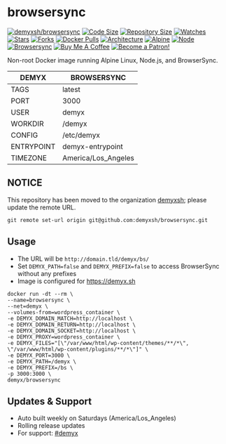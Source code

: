 # browsersync
[![demyxsh/browsersync](https://github.com/demyxsh/browsersync/actions/workflows/main.yml/badge.svg)](https://github.com/demyxsh/browsersync/actions/workflows/main.yml)
[![Code Size](https://img.shields.io/github/languages/code-size/demyxsh/browsersync?style=flat&color=blue)](https://github.com/demyxsh/browsersync)
[![Repository Size](https://img.shields.io/github/repo-size/demyxsh/browsersync?style=flat&color=blue)](https://github.com/demyxsh/browsersync)
[![Watches](https://img.shields.io/github/watchers/demyxsh/browsersync?style=flat&color=blue)](https://github.com/demyxsh/browsersync)
[![Stars](https://img.shields.io/github/stars/demyxsh/browsersync?style=flat&color=blue)](https://github.com/demyxsh/browsersync)
[![Forks](https://img.shields.io/github/forks/demyxsh/browsersync?style=flat&color=blue)](https://github.com/demyxsh/browsersync)
[![Docker Pulls](https://img.shields.io/docker/pulls/demyx/browsersync?style=flat&color=blue)](https://hub.docker.com/r/demyx/browsersync)
[![Architecture](https://img.shields.io/badge/linux-amd64-important?style=flat&color=blue)](https://hub.docker.com/r/demyx/browsersync)
[![Alpine](https://img.shields.io/badge/dynamic/json?url=https://github.com/demyxsh/browsersync/raw/master/version.json&label=alpine&query=$.alpine&color=blue)](https://hub.docker.com/r/demyx/browsersync)
[![Node](https://img.shields.io/badge/dynamic/json?url=https://github.com/demyxsh/browsersync/raw/master/version.json&label=node&query=$.node&color=blue)](https://hub.docker.com/r/demyx/browsersync)
[![Browsersync](https://img.shields.io/badge/dynamic/json?url=https://github.com/demyxsh/browsersync/raw/master/version.json&label=browsersync&query=$.browsersync&color=blue)](https://hub.docker.com/r/demyx/browsersync)
[![Buy Me A Coffee](https://img.shields.io/badge/buy_me_coffee-$5-informational?style=flat&color=blue)](https://www.buymeacoffee.com/VXqkQK5tb)
[![Become a Patron!](https://img.shields.io/badge/become%20a%20patron-$5-informational?style=flat&color=blue)](https://www.patreon.com/bePatron?u=23406156)

Non-root Docker image running Alpine Linux, Node.js, and BrowserSync.

DEMYX | BROWSERSYNC
--- | ---
TAGS | latest
PORT | 3000
USER | demyx
WORKDIR | /demyx
CONFIG | /etc/demyx
ENTRYPOINT | demyx-entrypoint
TIMEZONE | America/Los_Angeles

## NOTICE
This repository has been moved to the organization [demyxsh](https://github.com/demyxsh); please update the remote URL.
```
git remote set-url origin git@github.com:demyxsh/browsersync.git
```

## Usage
- The URL will be `http://domain.tld/demyx/bs/`
- Set `DEMYX_PATH=false` and `DEMYX_PREFIX=false` to access BrowserSync without any prefixes
- Image is configured for https://demyx.sh

```
docker run -dt --rm \
--name=browsersync \
--net=demyx \
--volumes-from=wordpress_container \
-e DEMYX_DOMAIN_MATCH=http://localhost \
-e DEMYX_DOMAIN_RETURN=http://localhost \
-e DEMYX_DOMAIN_SOCKET=http://localhost \
-e DEMYX_PROXY=wordpress_container \
-e DEMYX_FILES="[\"/var/www/html/wp-content/themes/**/*\", \"/var/www/html/wp-content/plugins/**/*\"]" \
-e DEMYX_PORT=3000 \
-e DEMYX_PATH=/demyx \
-e DEMYX_PREFIX=/bs \
-p 3000:3000 \
demyx/browsersync
```

## Updates & Support
* Auto built weekly on Saturdays (America/Los_Angeles)
* Rolling release updates
* For support: [#demyx](https://web.libera.chat/?channel=#demyx)
